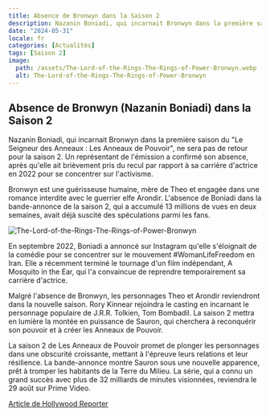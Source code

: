 ```yaml
---
title: Absence de Bronwyn dans la Saison 2
description: Nazanin Boniadi, qui incarnait Bronwyn dans la première saison, ne sera pas de retour pour la saison 2
date: "2024-05-31"
locale: fr
categories: [Actualités]
tags: [Saison 2]
image:
  path: /assets/The-Lord-of-the-Rings-The-Rings-of-Power-Bronwyn.webp
  alt: The-Lord-of-the-Rings-The-Rings-of-Power-Bronwyn
---
```


## Absence de Bronwyn (Nazanin Boniadi) dans la Saison 2

Nazanin Boniadi, qui incarnait Bronwyn dans la première saison du "Le Seigneur des Anneaux : Les Anneaux de Pouvoir", ne sera pas de retour pour la saison 2. Un représentant de l'émission a confirmé son absence, après qu'elle ait brièvement pris du recul par rapport à sa carrière d'actrice en 2022 pour se concentrer sur l'activisme.

Bronwyn est une guérisseuse humaine, mère de Theo et engagée dans une romance interdite avec le guerrier elfe Arondir. L'absence de Boniadi dans la bande-annonce de la saison 2, qui a accumulé 13 millions de vues en deux semaines, avait déjà suscité des spéculations parmi les fans.

![The-Lord-of-the-Rings-The-Rings-of-Power-Bronwyn](/assets/The-Lord-of-the-Rings-The-Rings-of-Power-Bronwyn.webp)

En septembre 2022, Boniadi a annoncé sur Instagram qu'elle s'éloignait de la comédie pour se concentrer sur le mouvement #WomanLifeFreedom en Iran. Elle a récemment terminé le tournage d'un film indépendant, A Mosquito in the Ear, qui l'a convaincue de reprendre temporairement sa carrière d'actrice.

Malgré l'absence de Bronwyn, les personnages Theo et Arondir reviendront dans la nouvelle saison. Rory Kinnear rejoindra le casting en incarnant le personnage populaire de J.R.R. Tolkien, Tom Bombadil. La saison 2 mettra en lumière la montée en puissance de Sauron, qui cherchera à reconquérir son pouvoir et à créer les Anneaux de Pouvoir.

La saison 2 de Les Anneaux de Pouvoir promet de plonger les personnages dans une obscurité croissante, mettant à l'épreuve leurs relations et leur résilience. La bande-annonce montre Sauron sous une nouvelle apparence, prêt à tromper les habitants de la Terre du Milieu. La série, qui a connu un grand succès avec plus de 32 milliards de minutes visionnées, reviendra le 29 août sur Prime Video.

[Article de Hollywood Reporter](https://www.hollywoodreporter.com/tv/tv-news/rings-of-power-season-2-nazanin-boniadi-bronwyn-1235912007/)
